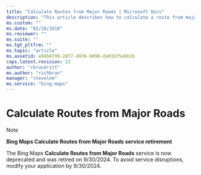 ```yaml
---
title: "Calculate Routes from Major Roads | Microsoft Docs"
description: "This article describes how to calculate a route from major roads, providing URL templates, template parameter descriptions, and exampled that return starting points for routes from major roads for a specified address with responses in JSON and XML."
ms.custom: ""
ms.date: "02/28/2018"
ms.reviewer: ""
ms.suite: ""
ms.tgt_pltfrm: ""
ms.topic: "article"
ms.assetid: e84b8799-28f7-4976-b098-da91b75e6b16
caps.latest.revision: 22
author: "rbrundritt"
ms.author: "richbrun"
manager: "stevelom"
ms.service: "bing-maps"
---
```

# Calculate Routes from Major Roads

> [!NOTE]
> **Bing Maps Calculate Routes from Major Roads service retirement**
>
> The Bing Maps **Calculate Routes from Major Roads** service is now deprecated and was retired on 9/30/2024. To avoid service disruptions, modify your application by 9/30/2024.
